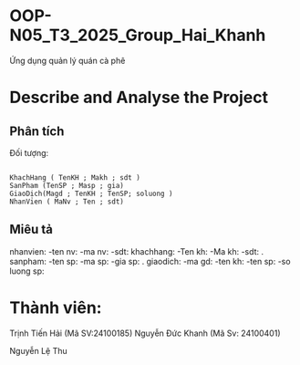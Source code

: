 # OOP-N05_T3_2025_Group_Hai_Khanh

Ứng dụng quản lý quán cà phê

# Describe and Analyse the Project 

## Phân tích

Đối tượng:

```

KhachHang ( TenKH ; Makh ; sdt )
SanPham (TenSP ; Masp ; gia)
GiaoDịch(Magd ; TenKH ; TenSP; soluong )
NhanVien ( MaNv ; Ten ; sdt)

```

## Miêu tả
nhanvien: 
 -ten nv:
 -ma nv:
 -sdt:
khachhang:
 -Ten kh:
 -Ma kh:
 -sdt:
 .
sanpham:
 -ten sp:
 -ma sp:
 -gia sp:
 .
giaodich:
 -ma gd:
 -ten kh:
 -ten sp:
 -so luong sp:
# Thành viên:

Trịnh Tiến Hải (Mã SV:24100185)
Nguyễn Đức Khanh (Mã Sv: 24100401)


Nguyễn Lệ Thu
